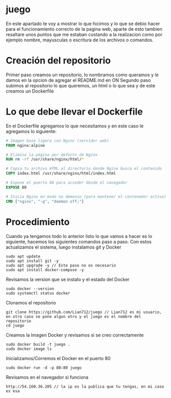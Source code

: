 # juego
En este apartado te voy a mostrar lo que hicimos y lo que se debio hacer para el funcionamiento correcto de la pagina web, aparte de esto tambien resaltare unos puntos que me estaban costando a la realizacion como por ejemplo nombre, mayusculas o escritura de los archivos o comandos.
# Creación del repositorio
Primer paso creamos un repositorio, lo nombramos como queramos y le damos en la opcion de agregar el README.md en ON
Segundo paso subimos al repositorio lo que queremos, un html o lo que sea y de este creamos un Dockerfile
# Lo que debe llevar el Dockerfile
En el Dockerfile agregamos lo que necesitamos y en este caso le agregamos lo siguiente:
```Dockerfile
# Imagen base ligera con Nginx (servidor web)
FROM nginx:alpine

# Elimina la página por defecto de Nginx
RUN rm -rf /usr/share/nginx/html/*

# Copia tu archivo HTML al directorio donde Nginx busca el contenido
COPY index.html /usr/share/nginx/html/index.html

# Expone el puerto 80 para acceder desde el navegador
EXPOSE 80

# Inicia Nginx en modo no demonio (para mantener el contenedor activo)
CMD ["nginx", "-g", "daemon off;"]
```
# Procedimiento
Cuando ya tengamos todo lo anterior listo lo que vamos a hacer es lo siguiente, hacemos los siguientes comandos paso a paso.
Con estos actualizamos el sistema, luego instalamos git y Docker
```
sudo apt update
sudo apt install git -y
sudo apt upgrade -y // Este paso no es necesario
sudo apt install docker-compose -y
```
Revisamos la version que se instalo y el estado del Docker
```
sudo docker --version
sudo systemctl status docker
```
Clonamos el repositorio
```
git clone https://github.com/Lian712/juego // Lian712 es mi usuario, en otro caso se pone algun otro y el juego es el nombre del repositorio
cd juego
```
Creamos la Imagen Docker y revisamos si se creo correctamente
```
sudo docker build -t juego .
sudo docker image ls
```
Inicializamos/Corremos el Docker en el puerto 80
```
sudo docker run -d -p 80:80 juego
```
Revisamos en el navegador si funciona
```
http://54.160.36.205 // la ip es la publica que tu tengas, en mi caso es esa
```



